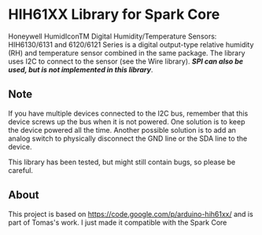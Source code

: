 HIH61XX Library for Spark Core
===================
Honeywell HumidIconTM Digital Humidity/Temperature Sensors: HIH6130/6131 and 6120/6121 Series is a digital output-type relative humidity (RH) and temperature sensor combined in the same package. The library uses I2C to connect to the sensor (see the Wire library). ***SPI can also be used, but is not implemented in this library***.

Note
----
If you have multiple devices connected to the I2C bus, remember that this device screws up the bus when it is not powered. One solution is to keep the device powered all the time. Another possible solution is to add an analog switch to physically disconnect the GND line or the SDA line to the device.

This library has been tested, but might still contain bugs, so please be careful.

About
-----
This project is based on https://code.google.com/p/arduino-hih61xx/ and is part of Tomas's work. I just made it compatible with the Spark Core